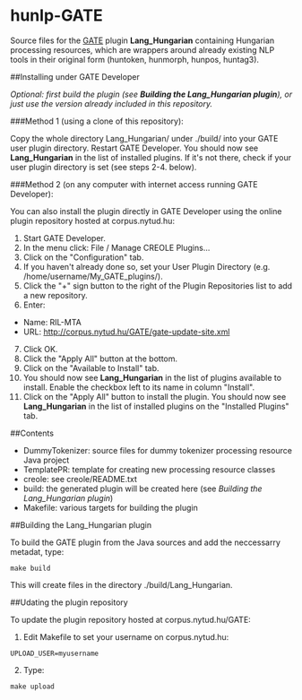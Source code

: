 # hunlp-GATE

Source files for the [GATE](http://gate.ac.uk/) plugin **Lang_Hungarian** containing Hungarian processing resources, 
which are wrappers around already existing NLP tools in their original form (huntoken, hunmorph, hunpos, huntag3).

##Installing under GATE Developer

*Optional: first build the plugin (see __Building the Lang_Hungarian plugin__), or just use the version already included in this repository.*

###Method 1 (using a clone of this repository):

Copy the whole directory Lang_Hungarian/ under ./build/ into your GATE user plugin directory. 
Restart GATE Developer. You should now see **Lang_Hungarian** in the list of installed plugins.
If it's not there, check if your user plugin directory is set (see steps 2-4. below).

###Method 2 (on any computer with internet access running GATE Developer):

You can also install the plugin directly in GATE Developer using the online plugin repository hosted at corpus.nytud.hu:

1. Start GATE Developer.
2. In the menu click: File / Manage CREOLE Plugins...
3. Click on the "Configuration" tab.
4. If you haven't already done so, set your User Plugin Directory (e.g. /home/username/My_GATE_plugins/).
5. Click the "+" sign button to the right of the Plugin Repositories list to add a new repository.
6. Enter:
 * Name: RIL-MTA
 * URL: http://corpus.nytud.hu/GATE/gate-update-site.xml
7. Click OK.
8. Click the "Apply All" button at the bottom.
9. Click on the "Available to Install" tab.
10. You should now see **Lang_Hungarian** in the list of plugins available to install. Enable the checkbox left to its name in column "Install".
11. Click on the "Apply All" button to install the plugin. You should now see **Lang_Hungarian** in the list of installed plugins on the "Installed Plugins" tab.

##Contents

* DummyTokenizer: source files for dummy tokenizer processing resource Java project
* TemplatePR: template for creating new processing resource classes
* creole: see creole/README.txt
* build: the generated plugin will be created here (see *Building the Lang_Hungarian plugin*)
* Makefile: various targets for building the plugin

##Building the Lang_Hungarian plugin

To build the GATE plugin from the Java sources and add the neccessarry metadat, type:

```
make build
```

This will create files in the directory ./build/Lang_Hungarian.

##Udating the plugin repository

To update the plugin repository hosted at corpus.nytud.hu/GATE:

1. Edit Makefile to set your username on corpus.nytud.hu:

```
UPLOAD_USER=myusername
```

2. Type:

```
make upload
```

